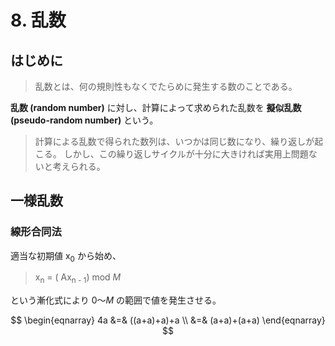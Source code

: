 # 8. 乱数

## はじめに

> 乱数とは、何の規則性もなくでたらめに発生する数のことである。

**乱数 (random number)** に対し、計算によって求められた乱数を **擬似乱数 (pseudo-random number)** という。

> 計算による乱数で得られた数列は、いつかは同じ数になり、繰り返しが起こる。
> しかし、この繰り返しサイクルが十分に大きければ実用上問題ないと考えられる。

## 一様乱数

### 線形合同法

適当な初期値 x<sub>0</sub> から始め、

> x<sub>n</sub> = ( Ax<sub>n - 1</sub>) mod *M*

という漸化式により 0〜*M* の範囲で値を発生させる。

$$
\begin{eqnarray}
4a &=& ((a+a)+a)+a \\
   &=& (a+a)+(a+a)
\end{eqnarray}
$$